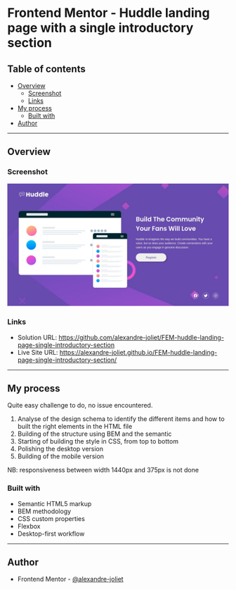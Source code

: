 # Frontend Mentor - Huddle landing page with a single introductory section


## Table of contents

- [Overview](#overview)
  - [Screenshot](#screenshot)
  - [Links](#links)
- [My process](#my-process)
  - [Built with](#built-with)
- [Author](#author)

---

## Overview

### Screenshot

![](./design/screenshot.jpg)


### Links

- Solution URL: https://github.com/alexandre-joliet/FEM-huddle-landing-page-single-introductory-section
- Live Site URL: https://alexandre-joliet.github.io/FEM-huddle-landing-page-single-introductory-section/

---

## My process

Quite easy challenge to do, no issue encountered.


1. Analyse of the design schema to identify the different items and how to built the right elements in the HTML file
2. Building of the structure using BEM and the semantic
3. Starting of building the style in CSS, from top to bottom
4. Polishing the desktop version
5. Building of the mobile version

NB: responsiveness between width 1440px and 375px is not done


### Built with

- Semantic HTML5 markup
- BEM methodology
- CSS custom properties
- Flexbox
- Desktop-first workflow


---

## Author

- Frontend Mentor - [@alexandre-joliet](https://www.frontendmentor.io/profile/alexandre-joliet)